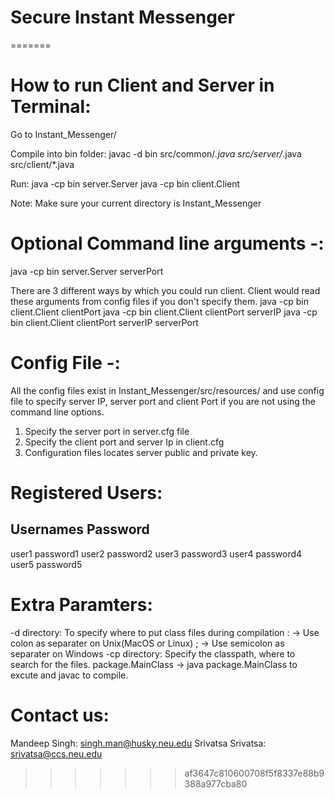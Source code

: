 Secure Instant Messenger
=================
=======

How to run Client and Server in Terminal:
========================================
Go to Instant_Messenger/

Compile into bin folder:
javac -d bin src/common/*.java src/server/*.java src/client/*.java

Run:
java -cp bin server.Server
java -cp bin client.Client

Note: Make sure your current directory is Instant_Messenger

Optional Command line arguments -:
===================================
java -cp bin server.Server serverPort

There are 3 different ways by which you could run client. Client would read these arguments from config files if you don't specify them.
java -cp bin client.Client clientPort
java -cp bin client.Client clientPort serverIP 
java -cp bin client.Client clientPort serverIP serverPort

Config File -:
===============
All the config files exist in Instant_Messenger/src/resources/ and use config file to specify server IP, server port and client Port if you are not using the command line options.
1) Specify the server port in server.cfg file
2) Specify the client port and server Ip in client.cfg
3) Configuration files locates server public and private key.

Registered Users:
========================
Usernames	Password
------------------------
user1		password1
user2		password2
user3		password3
user4		password4
user5		password5

Extra Paramters:
================
-d directory: To specify where to put class files during compilation
: -> Use colon as separater on Unix(MacOS or Linux)
; -> Use semicolon as separater on Windows
-cp directory: Specify the classpath, where to search for the files.
package.MainClass -> java package.MainClass to excute and javac to compile.

Contact us:
===========
Mandeep Singh: singh.man@husky.neu.edu
Srivatsa Srivatsa: srivatsa@ccs.neu.edu
>>>>>>> af3647c810600708f5f8337e88b9388a977cba80

